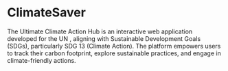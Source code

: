 # ClimateSaver
The Ultimate Climate Action Hub is an interactive web application developed for the UN  , aligning with Sustainable Development Goals (SDGs), particularly SDG 13 (Climate Action). The platform empowers users to track their carbon footprint, explore sustainable practices, and engage in climate-friendly actions.
